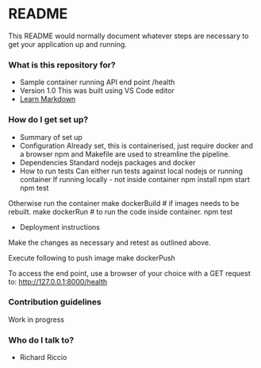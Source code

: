 # README #

This README would normally document whatever steps are necessary to get your application up and running.

### What is this repository for? ###

* Sample container running API end point /health
* Version
1.0
This was built using  VS Code editor
* [Learn Markdown](https://bitbucket.org/tutorials/markdowndemo)

### How do I get set up? ###

* Summary of set up
* Configuration
Already set, this is containerised, just require docker and a browser
npm and Makefile are used to streamline the pipeline.
* Dependencies
Standard nodejs packages and docker
* How to run tests
Can either run tests against local nodejs or running container
If running locally  - not inside container
    npm install
    npm start
    npm test

Otherwise run the container
    make dockerBuild  # if images needs to be rebuilt.
    make dockerRun  # to run the code inside container.
    npm test


* Deployment instructions

Make the changes as necessary and retest as outlined above.

Execute following to push image
    make dockerPush

To access the end point, use a browser of your choice with a GET request to:
    http://127.0.0.1:8000/health

### Contribution guidelines ###

Work in progress

### Who do I talk to? ###

* Richard Riccio